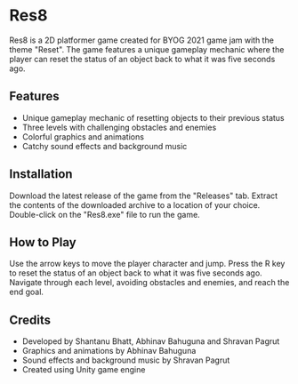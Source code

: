 # Res8

Res8 is a 2D platformer game created for BYOG 2021 game jam with the theme "Reset". The game features a unique gameplay mechanic where the player can reset the status of an object back to what it was five seconds ago.

## Features

- Unique gameplay mechanic of resetting objects to their previous status
- Three levels with challenging obstacles and enemies
- Colorful graphics and animations
- Catchy sound effects and background music

## Installation

Download the latest release of the game from the "Releases" tab.
Extract the contents of the downloaded archive to a location of your choice.
Double-click on the "Res8.exe" file to run the game.

## How to Play

Use the arrow keys to move the player character and jump.
Press the R key to reset the status of an object back to what it was five seconds ago.
Navigate through each level, avoiding obstacles and enemies, and reach the end goal.

## Credits

- Developed by Shantanu Bhatt, Abhinav Bahuguna and Shravan Pagrut
- Graphics and animations by Abhinav Bahuguna
- Sound effects and background music by Shravan Pagrut
- Created using Unity game engine

